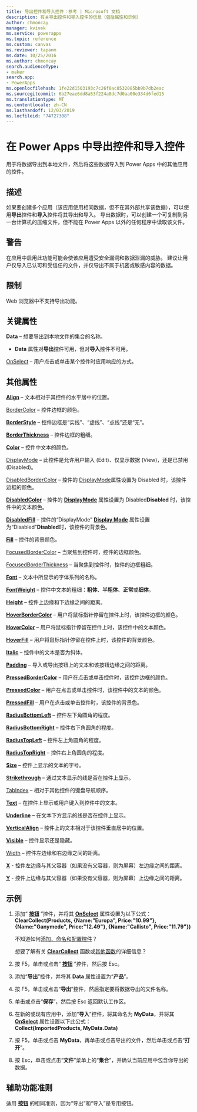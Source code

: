```yaml
---
title: 导出控件和导入控件：参考 | Microsoft 文档
description: 有关导出控件和导入控件的信息（包括属性和示例）
author: chmoncay
manager: kvivek
ms.service: powerapps
ms.topic: reference
ms.custom: canvas
ms.reviewer: tapanm
ms.date: 10/25/2016
ms.author: chmoncay
search.audienceType:
- maker
search.app:
- PowerApps
ms.openlocfilehash: 1fe22d1503193c7c26f0ac8532085bb9b7db2eac
ms.sourcegitcommit: 6b27eae6dd8a53f224a8dc7d0aa00e334d6fed15
ms.translationtype: MT
ms.contentlocale: zh-CN
ms.lasthandoff: 12/03/2019
ms.locfileid: "74727308"
---
```

# <a name="export-control-and-import-control-in-power-apps"></a>在 Power Apps 中导出控件和导入控件
用于将数据导出到本地文件，然后将这些数据导入到 Power Apps 中的其他应用的控件。

## <a name="description"></a>描述
如果要创建多个应用（该应用使用相同数据，但不在其外部共享该数据），可以使用**导出**控件和**导入**控件将其导出和导入。 导出数据时，可以创建一个可复制到另一台计算机的压缩文件，但不能在 Power Apps 以外的任何程序中读取该文件。

## <a name="warning"></a>警告
在应用中启用此功能可能会使该应用遭受安全漏洞和数据泄漏的威胁。  建议让用户仅导入已认可和受信任的文件，并仅导出不属于机密或敏感内容的数据。

## <a name="limitations"></a>限制
Web 浏览器中不支持导出功能。

## <a name="key-properties"></a>关键属性
**Data** – 想要导出到本地文件的集合的名称。

* **Data** 属性对**导出**控件可用，但对**导入**控件不可用。

[OnSelect](properties-core.md) – 用户点击或单击某个控件时应用响应的方式。

## <a name="additional-properties"></a>其他属性
**[Align](properties-text.md)** – 文本相对于其控件的水平居中的位置。

[BorderColor](properties-color-border.md) – 控件边框的颜色。

**[BorderStyle](properties-color-border.md)** – 控件边框是“实线”、“虚线”、“点线”还是“无”。

**[BorderThickness](properties-color-border.md)** – 控件边框的粗细。

**[Color](properties-color-border.md)** – 控件中文本的颜色。

[DisplayMode](properties-core.md) – 此控件是允许用户输入 (Edit)、仅显示数据 (View)，还是已禁用 (Disabled)。

[DisabledBorderColor](properties-color-border.md) – 控件的 [DisplayMode](properties-core.md)属性设置为 Disabled 时，该控件边框的颜色。

**[DisabledColor](properties-color-border.md)** – 控件的 **[DisplayMode](properties-core.md)** 属性设置为 Disabled**Disabled** 时，该控件中的文本颜色。

**[DisabledFill](properties-color-border.md)** – 控件的“DisplayMode” **[Display Mode](properties-core.md)** 属性设置为“Disabled”**Disabled**时，该控件的背景色。

**[Fill](properties-color-border.md)** – 控件的背景颜色。

[FocusedBorderColor](properties-color-border.md) – 当聚焦到控件时，控件的边框颜色。

[FocusedBorderThickness](properties-color-border.md) – 当聚焦到控件时，控件的边框粗细。

**[Font](properties-text.md)** – 文本中所显示的字体系列的名称。

**[FontWeight](properties-text.md)** – 控件中文本的粗细：**粗体**、**半粗体**、**正常**或**细体**。

**[Height](properties-size-location.md)** – 控件上边缘和下边缘之间的距离。

**[HoverBorderColor](properties-color-border.md)** – 用户将鼠标指针停留在控件上时，该控件边框的颜色。

**[HoverColor](properties-color-border.md)** – 用户将鼠标指针停留在控件上时，该控件中的文本颜色。

**[HoverFill](properties-color-border.md)** – 用户将鼠标指针停留在控件上时，该控件的背景颜色。

**[Italic](properties-text.md)** – 控件中的文本是否为斜体。

**[Padding](properties-size-location.md)** – 导入或导出按钮上的文本和该按钮边缘之间的距离。

**[PressedBorderColor](properties-color-border.md)** – 用户在点击或单击控件时，该控件边框的颜色。

**[PressedColor](properties-color-border.md)** – 用户在点击或单击控件时，该控件中的文本的颜色。

**[PressedFill](properties-color-border.md)** – 用户在点击或单击控件时，该控件的背景色。

**[RadiusBottomLeft](properties-size-location.md)** – 控件左下角圆角的程度。

**[RadiusBottomRight](properties-size-location.md)** – 控件右下角圆角的程度。

**[RadiusTopLeft](properties-size-location.md)** – 控件左上角圆角的程度。

**[RadiusTopRight](properties-size-location.md)** – 控件右上角圆角的程度。

**[Size](properties-text.md)** – 控件上显示的文本的字号。

**[Strikethrough](properties-text.md)** – 通过文本显示的线是否在控件上显示。

[TabIndex](properties-accessibility.md) – 相对于其他控件的键盘导航顺序。

**[Text](properties-core.md)** – 在控件上显示或用户键入到控件中的文本。

**[Underline](properties-text.md)** – 在文本下方显示的线是否在控件上显示。

**[VerticalAlign](properties-text.md)** – 控件上的文本相对于该控件垂直居中的位置。

**[Visible](properties-core.md)** – 控件显示还是隐藏。

[Width](properties-size-location.md) – 控件左边缘和右边缘之间的距离。

**[X](properties-size-location.md)** - 控件左边缘与其父容器（如果没有父容器，则为屏幕）左边缘之间的距离。

**[Y](properties-size-location.md)** - 控件上边缘与其父容器（如果没有父容器，则为屏幕）上边缘之间的距离。

## <a name="example"></a>示例
1. 添加“ **[按钮](control-button.md)** ”控件，并将其 **[OnSelect](properties-core.md)** 属性设置为以下公式：
   <br>**ClearCollect(Products, {Name:"Europa", Price:"10.99"}, {Name:"Ganymede", Price:"12.49"}, {Name:"Callisto", Price:"11.79"})**
   
    不知道如何[添加、命名和配置控件](../add-configure-controls.md)？
   
    想要了解有关 **[ ClearCollect](../functions/function-clear-collect-clearcollect.md)** 函数或[其他函数](../formula-reference.md)的详细信息？
2. 按 F5，单击或点击“ **[按钮](control-button.md)** ”控件，然后按 Esc。
3. 添加“**导出**”控件，并将其 **Data** 属性设置为“**产品**”。
4. 按 F5，单击或点击“**导出**”控件，然后指定要将数据导出的文件名称。
5. 单击或点击“**保存**”，然后按 Esc 返回默认工作区。
6. 在新的或现有应用中，添加“**导入**”控件，将其命名为 **MyData**，并将其 **[OnSelect](properties-core.md)** 属性设置以下此公式：<br>
   **Collect(ImportedProducts, MyData.Data)**
7. 按 F5，单击或点击 **MyData**，再单击或点击导出的文件，然后单击或点击“**打开**”。
8. 按 Esc，单击或点击“**文件**”菜单上的“**集合**”，并确认当前应用中包含你导出的数据。


## <a name="accessibility-guidelines"></a>辅助功能准则
适用 **[按钮](control-button.md)** 的相同准则，因为“导出”和“导入”是专用按钮。
